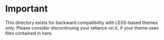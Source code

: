 # Important

This directory exists for backward compatibility with LESS-based themes only. Please consider discontinuing your reliance on it, if your theme uses files contained in here.
